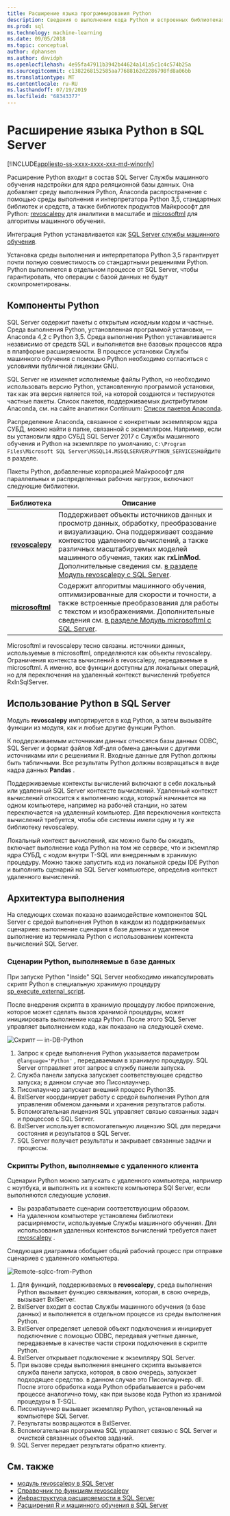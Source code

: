 ```yaml
---
title: Расширение языка программирования Python
description: Сведения о выполнении кода Python и встроенных библиотеках Python в SQL Server 2017 Службы машинного обучения.
ms.prod: sql
ms.technology: machine-learning
ms.date: 09/05/2018
ms.topic: conceptual
author: dphansen
ms.author: davidph
ms.openlocfilehash: 4e95fa47911b3942b44624a141a5c1c4c574b25a
ms.sourcegitcommit: c1382268152585aa77688162d2286798fd8a06bb
ms.translationtype: MT
ms.contentlocale: ru-RU
ms.lasthandoff: 07/19/2019
ms.locfileid: "68343377"
---
```

# <a name="python-language-extension-in-sql-server"></a>Расширение языка Python в SQL Server
[!INCLUDE[appliesto-ss-xxxx-xxxx-xxx-md-winonly](../../includes/appliesto-ss-xxxx-xxxx-xxx-md-winonly.md)]

Расширение Python входит в состав SQL Server Службы машинного обучения надстройки для ядра реляционной базы данных. Она добавляет среду выполнения Python, Anaconda распространение с помощью среды выполнения и интерпретатора Python 3,5, стандартных библиотек и средств, а также библиотек продуктов Майкрософт для Python: [revoscalepy](../python/ref-py-revoscalepy.md) для аналитики в масштабе и [microsoftml](../python/ref-py-microsoftml.md) для алгоритмы машинного обучения. 

Интеграция Python устанавливается как [SQL Server службы машинного обучения](../what-is-sql-server-machine-learning.md).

Установка среды выполнения и интерпретатора Python 3,5 гарантирует почти полную совместимость со стандартными решениями Python. Python выполняется в отдельном процессе от SQL Server, чтобы гарантировать, что операции с базой данных не будут скомпрометированы.

## <a name="python-components"></a>Компоненты Python

SQL Server содержит пакеты с открытым исходным кодом и частные. Среда выполнения Python, установленная программой установки, — Anaconda 4,2 с Python 3,5. Среда выполнения Python устанавливается независимо от средств SQL и выполняется вне базовых процессов ядра в платформе расширяемости. В процессе установки Службы машинного обучения с помощью Python необходимо согласиться с условиями публичной лицензии GNU. 

SQL Server не изменяет исполняемые файлы Python, но необходимо использовать версию Python, установленную программой установки, так как эта версия является той, на которой создаются и тестируются частные пакеты. Список пакетов, поддерживаемых дистрибутивом Anaconda, см. на сайте аналитики Continuum: [Список пакетов Anaconda](https://docs.continuum.io/anaconda/packages/pkg-docs).

Распределение Anaconda, связанное с конкретным экземпляром ядра СУБД, можно найти в папке, связанной с экземпляром. Например, если вы установили ядро СУБД SQL Server 2017 с Службы машинного обучения и Python на экземпляре по умолчанию, `C:\Program Files\Microsoft SQL Server\MSSQL14.MSSQLSERVER\PYTHON_SERVICES`найдите в разделе.

Пакеты Python, добавленные корпорацией Майкрософт для параллельных и распределенных рабочих нагрузок, включают следующие библиотеки.

| Библиотека | Описание |
|---------|-------------|
| [**revoscalepy**](https://docs.microsoft.com/machine-learning-server/python-reference/revoscalepy/revoscalepy-package) | Поддерживает объекты источников данных и просмотр данных, обработку, преобразование и визуализацию. Она поддерживает создание контекстов удаленного вычислений, а также различных масштабируемых моделей машинного обучения, таких как **rxLinMod**. Дополнительные сведения см. [в разделе Модуль revoscalepy с SQL Server](../python/ref-py-revoscalepy.md).  |
| [**microsoftml**](https://docs.microsoft.com/machine-learning-server/python-reference/microsoftml/microsoftml-package) | Содержит алгоритмы машинного обучения, оптимизированные для скорости и точности, а также встроенные преобразования для работы с текстом и изображениями. Дополнительные сведения см. [в разделе Модуль microsoftml с SQL Server](../python/ref-py-microsoftml.md). |

Microsoftml и revoscalepy тесно связаны. источники данных, используемые в microsoftml, определяются как объекты revoscalepy. Ограничения контекста вычислений в revoscalepy, передаваемые в microsoftml. А именно, все функции доступны для локальных операций, но для переключения на удаленный контекст вычислений требуется RxInSqlServer.

## <a name="using-python-in-sql-server"></a>Использование Python в SQL Server

Модуль **revoscalepy** импортируется в код Python, а затем вызывайте функции из модуля, как и любые другие функции Python.

К поддерживаемым источникам данных относятся базы данных ODBC, SQL Server и формат файлов Xdf-для обмена данными с другими источниками или с решениями R. Входные данные для Python должны быть табличными. Все результаты Python должны возвращаться в виде кадра данных **Pandas** .

Поддерживаемые контексты вычислений включают в себя локальный или удаленный SQL Server контексте вычислений. Удаленный контекст вычислений относится к выполнению кода, который начинается на одном компьютере, например на рабочей станции, но затем переключается на удаленный компьютер. Для переключения контекста вычислений требуется, чтобы обе системы имели одну и ту же библиотеку revoscalepy.

Локальный контекст вычислений, как можно было бы ожидать, включает выполнение кода Python на том же сервере, что и экземпляр ядра СУБД, с кодом внутри T-SQL или внедренным в хранимую процедуру. Можно также запустить код из локальной среды IDE Python и выполнить сценарий на SQL Server компьютере, определив контекст удаленного вычислений.

## <a name="execution-architecture"></a>Архитектура выполнения

На следующих схемах показано взаимодействие компонентов SQL Server с средой выполнения Python в каждом из поддерживаемых сценариев: выполнение сценария в базе данных и удаленное выполнение из терминала Python с использованием контекста вычислений SQL Server.

### <a name="python-scripts-executed-in-database"></a>Сценарии Python, выполняемые в базе данных

При запуске Python "Inside" SQL Server необходимо инкапсулировать скрипт Python в специальную хранимую процедуру [sp_execute_external_script](../../relational-databases/system-stored-procedures/sp-execute-external-script-transact-sql.md).

После внедрения скрипта в хранимую процедуру любое приложение, которое может сделать вызов хранимой процедуры, может инициировать выполнение кода Python.  После этого SQL Server управляет выполнением кода, как показано на следующей схеме.

![Скрипт — in-DB-Python](../../advanced-analytics/python/media/script-in-db-python2.png)

1. Запрос к среде выполнения Python указывается параметром `@language='Python'` , передаваемым в хранимую процедуру. SQL Server отправляет этот запрос в службу панели запуска.
2. Служба панели запуска запускает соответствующее средство запуска; в данном случае это Писонлаунчер.
3. Писонлаунчер запускает внешний процесс Python35.
4. BxlServer координирует работу с средой выполнения Python для управления обменом данными и хранения результатов работы.
5. Вспомогательная лицензия SQL управляет связью связанных задач и процессов с SQL Server.
6. BxlServer использует вспомогательную лицензию SQL для передачи состояния и результатов в SQL Server.
7. SQL Server получает результаты и закрывает связанные задачи и процессы.

### <a name="python-scripts-executed-from-a-remote-client"></a>Скрипты Python, выполняемые с удаленного клиента

Сценарии Python можно запускать с удаленного компьютера, например с ноутбука, и выполнять их в контексте компьютера SQl Server, если выполняются следующие условия.

+ Вы разрабатываете сценарии соответствующим образом.
+ На удаленном компьютере установлены библиотеки расширяемости, используемые Службы машинного обучения. Для использования удаленных контекстов вычислений требуется пакет [revoscalepy](../python/ref-py-revoscalepy.md) .

Следующая диаграмма обобщает общий рабочий процесс при отправке сценариев с удаленного компьютера.

![Remote-sqlcc-from-Python](../../advanced-analytics/python/media/remote-sqlcc-from-python3.png)

1. Для функций, поддерживаемых в **revoscalepy**, среда выполнения Python вызывает функцию связывания, которая, в свою очередь, вызывает BxlServer.
2. BxlServer входит в состав Службы машинного обучения (в базе данных) и выполняется в отдельном процессе из среды выполнения Python.
3. BxlServer определяет целевой объект подключения и инициирует подключение с помощью ODBC, передавая учетные данные, передаваемые в качестве части строки подключения в скрипте Python.
4. BxlServer открывает подключение к экземпляру SQL Server.
5. При вызове среды выполнения внешнего скрипта вызывается служба панели запуска, которая, в свою очередь, запускает подходящее средство. в данном случае это Писонлаунчер. dll. После этого обработка кода Python обрабатывается в рабочем процессе аналогично тому, как при вызове кода Python из хранимой процедуры в T-SQL.
6. Писонлаунчер вызывает экземпляр Python, установленный на компьютере SQL Server.
7. Результаты возвращаются в BxlServer.
8. Вспомогательная программа SQL управляет связью с SQL Server и очисткой связанных объектов заданий.
9. SQL Server передает результаты обратно клиенту.

## <a name="see-also"></a>См. также

+ [модуль revoscalepy в SQL Server](../python/ref-py-revoscalepy.md)
+ [Справочник по функциям revoscalepy](https://docs.microsoft.com/r-server/python-reference/revoscalepy/revoscalepy-package) 
+ [Инфраструктура расширяемости в SQL Server](extensibility-framework.md)
+ [Расширения R и машинного обучения в SQL Server](extension-r.md)
